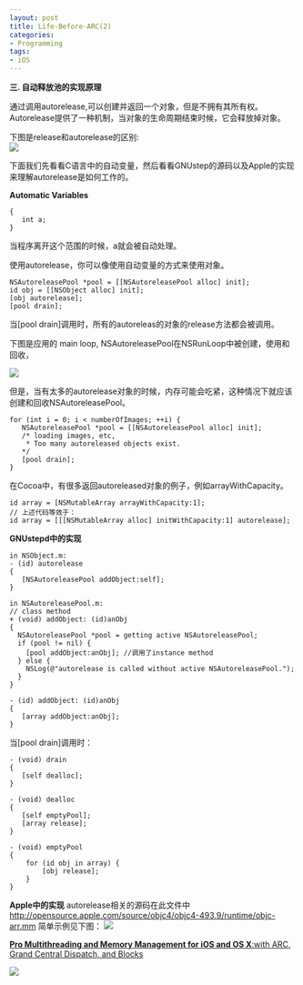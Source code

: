 ```yaml
---
layout: post
title: Life-Before-ARC(2)
categories:
- Programming
tags:
- iOS
---
```



**三. 自动释放池的实现原理**  


通过调用autorelease,可以创建并返回一个对象，但是不拥有其所有权。Autorelease提供了一种机制，当对象的生命周期结束时候，它会释放掉对象。

下图是release和autorelease的区别:    
![](http://farm6.staticflickr.com/5339/8867321717_2257ec65c7_m.jpg)


下面我们先看看C语言中的自动变量，然后看看GNUstep的源码以及Apple的实现来理解autorelease是如何工作的。

**Automatic Variables**

    {
       int a;
    }

当程序离开这个范围的时候，a就会被自动处理。

使用autorelease，你可以像使用自动变量的方式来使用对象。

    NSAutoreleasePool *pool = [[NSAutoreleasePool alloc] init];
    id obj = [[NSObject alloc] init];
    [obj autorelease];
    [pool drain];

当[pool drain]调用时，所有的autoreleas的对象的release方法都会被调用。


下图是应用的 main loop, NSAutoreleasePool在NSRunLoop中被创建，使用和回收，      

 ![](http://farm6.staticflickr.com/5339/8879737754_9da3a9788b_b.jpg)
 

但是，当有太多的autorelease对象的时候，内存可能会吃紧，这种情况下就应该创建和回收NSAutoreleasePool。

    for (int i = 0; i < numberOfImages; ++i) {
       NSAutoreleasePool *pool = [[NSAutoreleasePool alloc] init];
       /* loading images, etc, 
        * Too many autoreleased objects exist.
       */
       [pool drain];
    }

在Cocoa中，有很多返回autoreleased对象的例子，例如arrayWithCapacity。

    id array = [NSMutableArray arrayWithCapacity:1];
    // 上述代码等效于：
    id array = [[[NSMutableArray alloc] initWithCapacity:1] autorelease];


**GNUstepd中的实现**

    in NSObject.m:
    - (id) autorelease
    {
       [NSAutoreleasePool addObject:self];
    }
    
    in NSAutoreleasePool.m:
    // class method
    + (void) addObject: (id)anObj
    {
      NSAutoreleasePool *pool = getting active NSAutoreleasePool;
      if (pool != nil) {
        [pool addObject:anObj]; //调用了instance method
      } else {
        NSLog(@"autorelease is called without active NSAutoreleasePool.");
      }
    }

    - (id) addObject: (id)anObj
    {
       [array addObject:anObj];
    }

当[pool drain]调用时：
     
    - (void) drain
    {
       [self dealloc];
    }

    - (void) dealloc
    {
       [self emptyPool];
       [array release];
    }

    - (void) emptyPool
    {
        for (id obj in array) {
            [obj release];
        }
    }


**Apple中的实现**
autorelease相关的源码在此文件中 http://opensource.apple.com/source/objc4/objc4-493.9/runtime/objc-arr.mm
简单示例见下图：
![](http://farm8.staticflickr.com/7457/8879739154_511ed73f14.jpg)



[**Pro Multithreading and Memory Management for iOS and OS X**:with ARC, Grand Central Dispatch, and Blocks](http://book.douban.com/subject/10536953/)

![](http://img5.douban.com/lpic/s9086939.jpg)



























